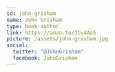 ```yaml
---
id: john-grisham
name: John Grisham
type: book-author
link: https://amzn.to/3lv4Ao5
picture: /assets/john-grisham.jpg
social:
  twitter: "@JohnGrisham"
  facebook: JohnGrisham
---
```

